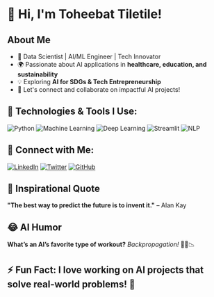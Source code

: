 # 👋 Hi, I'm Toheebat Tiletile!

## About Me
- 🔬 Data Scientist | AI/ML Engineer | Tech Innovator
- 🌍 Passionate about AI applications in **healthcare, education, and sustainability**
- 💡 Exploring **AI for SDGs & Tech Entrepreneurship**
- 🔗 Let's connect and collaborate on impactful AI projects!

## 🚀 Technologies & Tools I Use:

![Python](https://img.shields.io/badge/Python-3776AB?style=for-the-badge&logo=python&logoColor=white)
![Machine Learning](https://img.shields.io/badge/Machine%20Learning-%23F7931E.svg?style=for-the-badge&logoColor=white)
![Deep Learning](https://img.shields.io/badge/Deep%20Learning-%23FF6F00.svg?style=for-the-badge&logo=tensorflow&logoColor=white)
![Streamlit](https://img.shields.io/badge/Streamlit-FF4B4B?style=for-the-badge&logo=streamlit&logoColor=white)
![NLP](https://img.shields.io/badge/Natural%20Language%20Processing-%23339933.svg?style=for-the-badge&logoColor=white)

## 🔗 Connect with Me:
[![LinkedIn](https://img.shields.io/badge/LinkedIn-0A66C2?style=for-the-badge&logo=linkedin&logoColor=white)](https://www.linkedin.com/in/toheebat-tiletile)
[![Twitter](https://img.shields.io/badge/Twitter-1DA1F2?style=for-the-badge&logo=twitter&logoColor=white)](https://twitter.com/yourprofile)
[![GitHub](https://img.shields.io/badge/GitHub-100000?style=for-the-badge&logo=github&logoColor=white)](https://github.com/TiletileToheebat)

## 🌟 Inspirational Quote
**"The best way to predict the future is to invent it."** – Alan Kay

## 😂 AI Humor
**What’s an AI’s favorite type of workout?**
*Backpropagation!* 💪🏾📉

## ⚡ **Fun Fact:** I love working on AI projects that solve real-world problems! 🚀


<!---
TiletileToheebat/TiletileToheebat is a ✨ special ✨ repository because its `README.md` (this file) appears on your GitHub profile.
You can click the Preview link to take a look at your changes.
--->
